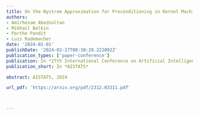 ```yaml
---
title: On the Nystrom Approximation for Preconditioning in Kernel Machines
authors:
- Amirhesam Abedsoltan
- Mikhail Belkin
- Parthe Pandit
- Luis Rademacher
date: '2024-01-01'
publishDate: '2024-02-27T00:38:29.222092Z'
publication_types: ['paper-conference']
publication: In *27th International Conference on Artificial Intelligence and Statistics*
publication_short: In *AISTATS*

abstract: AISTATS, 2024

url_pdf: 'https://arxiv.org/pdf/2312.03311.pdf'



---
```

